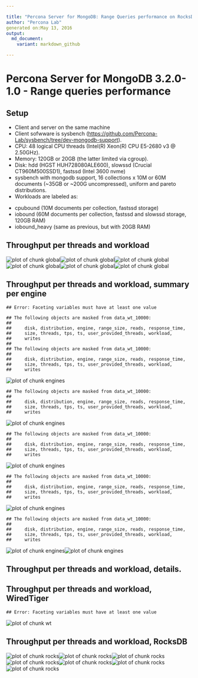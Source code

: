 ```yaml
---

title: "Percona Server for MongoDB: Range Queries performance on RocksDB and WiredTiger"
author: "Percona Lab"
generated on:May 13, 2016
output:
  md_document:
    variant: markdown_github

---
```



# Percona Server for MongoDB 3.2.0-1.0 - Range queries performance 

## Setup

* Client and server on the same machine 
* Client sofwware is sysbench (https://github.com/Percona-Lab/sysbench/tree/dev-mongodb-support).
* CPU: 48 logical CPU threads (Intel(R) Xeon(R) CPU E5-2680 v3 @ 2.50GHz). 
* Memory: 120GB or 20GB (the latter limited via cgroup).
* Disk: hdd (HGST HUH728080ALE600), slowssd (Crucial CT960M500SSD1), fastssd (Intel 3600 nvme) 
* sysbench with mongodb support, 16 collections x 10M or 60M documents (~35GB or ~200G uncompressed), uniform and pareto distributions. 
* Workloads are labeled as:
- cpubound (10M documents per collection, fastssd storage)
- iobound (60M documents per collection, fastssd and slowssd storage, 120GB RAM)
- iobound_heavy (same as previous, but with 20GB RAM)

## Throughput per threads and workload

![plot of chunk global](figure/global-1.png)![plot of chunk global](figure/global-2.png)![plot of chunk global](figure/global-3.png)![plot of chunk global](figure/global-4.png)![plot of chunk global](figure/global-5.png)![plot of chunk global](figure/global-6.png)

## Throughput per threads and workload, summary per engine


```
## Error: Faceting variables must have at least one value
```

```
## The following objects are masked from data_wt_10000:
## 
##     disk, distribution, engine, range_size, reads, response_time,
##     size, threads, tps, ts, user_provided_threads, workload,
##     writes
## 
## The following objects are masked from data_wt_10000:
## 
##     disk, distribution, engine, range_size, reads, response_time,
##     size, threads, tps, ts, user_provided_threads, workload,
##     writes
```

![plot of chunk engines](figure/engines-1.png)

```
## The following objects are masked from data_wt_10000:
## 
##     disk, distribution, engine, range_size, reads, response_time,
##     size, threads, tps, ts, user_provided_threads, workload,
##     writes
```

![plot of chunk engines](figure/engines-2.png)

```
## The following objects are masked from data_wt_10000:
## 
##     disk, distribution, engine, range_size, reads, response_time,
##     size, threads, tps, ts, user_provided_threads, workload,
##     writes
```

![plot of chunk engines](figure/engines-3.png)

```
## The following objects are masked from data_wt_10000:
## 
##     disk, distribution, engine, range_size, reads, response_time,
##     size, threads, tps, ts, user_provided_threads, workload,
##     writes
```

![plot of chunk engines](figure/engines-4.png)

```
## The following objects are masked from data_wt_10000:
## 
##     disk, distribution, engine, range_size, reads, response_time,
##     size, threads, tps, ts, user_provided_threads, workload,
##     writes
```

![plot of chunk engines](figure/engines-5.png)![plot of chunk engines](figure/engines-6.png)

## Throughput per threads and workload, details. 
## Throughput per threads and workload, WiredTiger


```
## Error: Faceting variables must have at least one value
```

![plot of chunk wt](figure/wt-1.png)

## Throughput per threads and workload, RocksDB

![plot of chunk rocks](figure/rocks-1.png)![plot of chunk rocks](figure/rocks-2.png)![plot of chunk rocks](figure/rocks-3.png)![plot of chunk rocks](figure/rocks-4.png)![plot of chunk rocks](figure/rocks-5.png)![plot of chunk rocks](figure/rocks-6.png)![plot of chunk rocks](figure/rocks-7.png)
